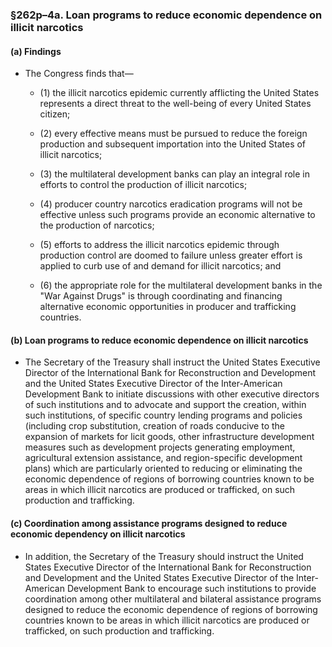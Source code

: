 ### §262p–4a. Loan programs to reduce economic dependence on illicit narcotics
#### (a) Findings
* The Congress finds that—

  * (1) the illicit narcotics epidemic currently afflicting the United States represents a direct threat to the well-being of every United States citizen;

  * (2) every effective means must be pursued to reduce the foreign production and subsequent importation into the United States of illicit narcotics;

  * (3) the multilateral development banks can play an integral role in efforts to control the production of illicit narcotics;

  * (4) producer country narcotics eradication programs will not be effective unless such programs provide an economic alternative to the production of narcotics;

  * (5) efforts to address the illicit narcotics epidemic through production control are doomed to failure unless greater effort is applied to curb use of and demand for illicit narcotics; and

  * (6) the appropriate role for the multilateral development banks in the "War Against Drugs" is through coordinating and financing alternative economic opportunities in producer and trafficking countries.

#### (b) Loan programs to reduce economic dependence on illicit narcotics
* The Secretary of the Treasury shall instruct the United States Executive Director of the International Bank for Reconstruction and Development and the United States Executive Director of the Inter-American Development Bank to initiate discussions with other executive directors of such institutions and to advocate and support the creation, within such institutions, of specific country lending programs and policies (including crop substitution, creation of roads conducive to the expansion of markets for licit goods, other infrastructure development measures such as development projects generating employment, agricultural extension assistance, and region-specific development plans) which are particularly oriented to reducing or eliminating the economic dependence of regions of borrowing countries known to be areas in which illicit narcotics are produced or trafficked, on such production and trafficking.

#### (c) Coordination among assistance programs designed to reduce economic dependency on illicit narcotics
* In addition, the Secretary of the Treasury should instruct the United States Executive Director of the International Bank for Reconstruction and Development and the United States Executive Director of the Inter-American Development Bank to encourage such institutions to provide coordination among other multilateral and bilateral assistance programs designed to reduce the economic dependence of regions of borrowing countries known to be areas in which illicit narcotics are produced or trafficked, on such production and trafficking.
